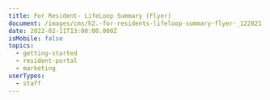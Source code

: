 ```yaml
---
title: For Resident- LifeLoop Summary (Flyer)
document: /images/cms/h2.-for-residents-lifeloop-summary-flyer-_122821.pdf
date: 2022-02-11T13:00:00.000Z
isMobile: false
topics:
  - getting-started
  - resident-portal
  - marketing
userTypes:
  - staff
---
```

